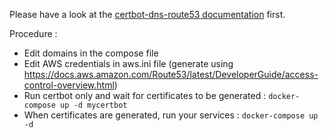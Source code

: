 Please have a look at the [certbot-dns-route53 documentation](https://certbot-dns-route53.readthedocs.io/en/stable/) first.

Procedure :
- Edit domains in the compose file
- Edit AWS credentials in aws.ini file (generate using https://docs.aws.amazon.com/Route53/latest/DeveloperGuide/access-control-overview.html)
- Run certbot only and wait for certificates to be generated : `docker-compose up -d mycertbot`
- When certificates are generated, run your services : `docker-compose up -d`

